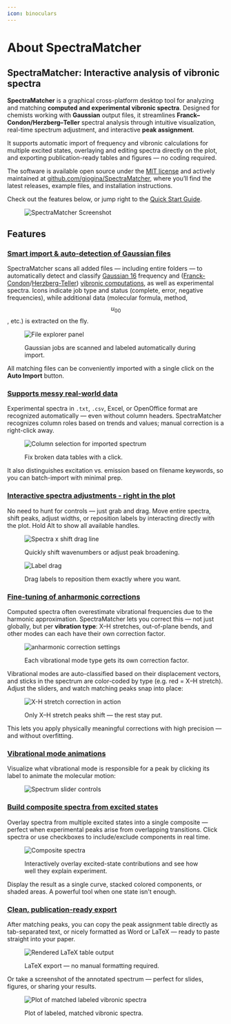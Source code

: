 ```yaml
---
icon: binoculars
---
```


# About SpectraMatcher

## SpectraMatcher: Interactive analysis of vibronic spectra

**SpectraMatcher** is a graphical cross-platform desktop tool for analyzing and matching **computed and experimental vibronic spectra**. Designed for chemists working with **Gaussian** output files, it streamlines **Franck–Condon/Herzberg–Teller** spectral analysis through intuitive visualization, real-time spectrum adjustment, and interactive **peak assignment**.

It supports automatic import of frequency and vibronic calculations for multiple excited states, overlaying and editing spectra directly on the plot, and exporting publication-ready tables and figures — no coding required.

The software is available open source under the [MIT license](https://opensource.org/licenses/MIT) and actively maintained at [github.com/giogina/SpectraMatcher](https://github.com/giogina/SpectraMatcher/), where you’ll find the latest releases, example files, and installation instructions.

Check out the features below, or jump right to the [Quick Start Guide](quickstart.md).

<figure><img src=".gitbook/assets/screenshot.png" alt="SpectraMatcher Screenshot"><figcaption></figcaption></figure>

## Features

### [Smart import & auto-detection of Gaussian files](file_explorer.md#file-explorer)

SpectraMatcher scans all added files — including entire folders — to automatically detect and classify [Gaussian 16](https://gaussian.com/) frequency and ([Franck-Condon](https://en.wikipedia.org/wiki/Franck%E2%80%93Condon_principle)/[Herzberg-Teller](https://condensedconcepts.blogspot.com/2013/03/what-is-herzberg-teller-coupling.html)) [vibronic computations](https://gaussian.com/g16vibronic-spectra/), as well as experimental spectra. Icons indicate job type and status (complete, error, negative frequencies), while additional data (molecular formula, method, $$u_{00}$$, etc.) is extracted on the fly.

<figure><img src=".gitbook/assets/file_explorer.png" alt="File explorer panel"><figcaption><p>Gaussian jobs are scanned and labeled automatically during import.</p></figcaption></figure>

All matching files can be conveniently imported with a single click on the **Auto Import** button.

### [Supports messy real-world data](file_explorer.md#experimental-spectra-files)

Experimental spectra in `.txt`, `.csv`, Excel, or OpenOffice format are recognized automatically — even without column headers. SpectraMatcher recognizes column roles based on trends and values; manual correction is a right-click away.

<figure><img src=".gitbook/assets/select_data_columns.gif" alt="Column selection for imported spectrum"><figcaption><p>Fix broken data tables with a click.</p></figcaption></figure>

It also distinguishes excitation vs. emission based on filename keywords, so you can batch-import with minimal prep.

### [Interactive spectra adjustments - right in the plot](plot_controls.md)

No need to hunt for controls — just grab and drag. Move entire spectra, shift peaks, adjust widths, or reposition labels by interacting directly with the plot. Hold Alt to show all available handles.

<figure><img src=".gitbook/assets/scroll_and_wavenumber_shift_using_drag_lines.gif" alt="Spectra x shift drag line"><figcaption><p>Quickly shift wavenumbers or adjust peak broadening.</p></figcaption></figure>

<figure><img src=".gitbook/assets/label_moving.gif" alt="Label drag"><figcaption><p>Drag labels to reposition them exactly where you want.</p></figcaption></figure>

### [Fine-tuning of anharmonic corrections](spectra_controls.md#anharmonic-correction-factors)

Computed spectra often overestimate vibrational frequencies due to the harmonic approximation. SpectraMatcher lets you correct this — not just globally, but per **vibration type**: X–H stretches, out-of-plane bends, and other modes can each have their own correction factor.

<figure><img src=".gitbook/assets/anharmonic_correction_sliders.png" alt="anharmonic correction settings"><figcaption><p>Each vibrational mode type gets its own correction factor.</p></figcaption></figure>

Vibrational modes are auto-classified based on their displacement vectors, and sticks in the spectrum are color-coded by type (e.g. red = X–H stretch). Adjust the sliders, and watch matching peaks snap into place:

<figure><img src=".gitbook/assets/hydrogen_stretch_peak_moving.gif" alt="X-H stretch correction in action"><figcaption><p>Only X–H stretch peaks shift — the rest stay put.</p></figcaption></figure>

This lets you apply physically meaningful corrections with high precision — and without overfitting.

### [Vibrational mode animations](spectra_controls.md#vibrational-mode-animations)

Visualize what vibrational mode is responsible for a peak by clicking its label to animate the molecular motion:

<figure><img src=".gitbook/assets/anim.gif" alt="Spectrum slider controls"><figcaption></figcaption></figure>

### [Build composite spectra from excited states](spectra_controls.md#composite-spectrum)

Overlay spectra from multiple excited states into a single composite — perfect when experimental peaks arise from overlapping transitions. Click spectra or use checkboxes to include/exclude components in real time.

<figure><img src=".gitbook/assets/composite.gif" alt="Composite spectra"><figcaption><p>Interactively overlay excited-state contributions and see how well they explain experiment.</p></figcaption></figure>

Display the result as a single curve, stacked colored components, or shaded areas. A powerful tool when one state isn't enough.

### [Clean, publication-ready export](exports.md)

After matching peaks, you can copy the peak assignment table directly as tab-separated text, or nicely formatted as Word or LaTeX — ready to paste straight into your paper.

<figure><img src=".gitbook/assets/latex_table.png" alt="Rendered LaTeX table output"><figcaption><p>LaTeX export — no manual formatting required.</p></figcaption></figure>

Or take a screenshot of the annotated spectrum — perfect for slides, figures, or sharing your results.

<figure><img src=".gitbook/assets/match_plot.png" alt="Plot of matched labeled vibronic spectra"><figcaption><p>Plot of labeled, matched vibronic spectra.</p></figcaption></figure>
